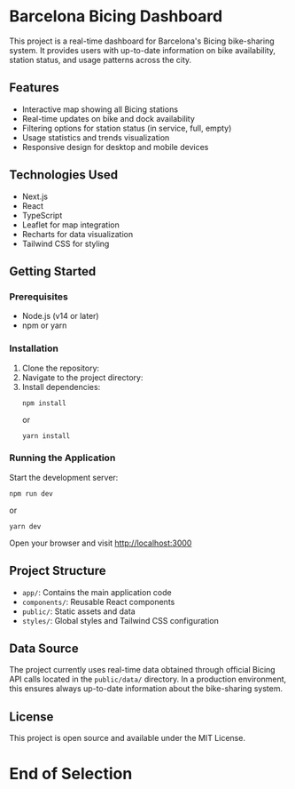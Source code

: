 # Barcelona Bicing Dashboard

This project is a real-time dashboard for Barcelona's Bicing bike-sharing system. It provides users with up-to-date information on bike availability, station status, and usage patterns across the city.

## Features
- Interactive map showing all Bicing stations
- Real-time updates on bike and dock availability
- Filtering options for station status (in service, full, empty)
- Usage statistics and trends visualization
- Responsive design for desktop and mobile devices

## Technologies Used
- Next.js
- React
- TypeScript
- Leaflet for map integration
- Recharts for data visualization
- Tailwind CSS for styling

## Getting Started

### Prerequisites
- Node.js (v14 or later)
- npm or yarn

### Installation
1. Clone the repository:
2. Navigate to the project directory:
3. Install dependencies:
    ```
    npm install
    ```
    or
    ```
    yarn install
    ```

### Running the Application

Start the development server:
```
npm run dev
```
or
```
yarn dev
```

Open your browser and visit [http://localhost:3000](http://localhost:3000)

## Project Structure
- `app/`: Contains the main application code
- `components/`: Reusable React components
- `public/`: Static assets and data
- `styles/`: Global styles and Tailwind CSS configuration

## Data Source
The project currently uses real-time data obtained through official Bicing API calls located in the `public/data/` directory. In a production environment, this ensures always up-to-date information about the bike-sharing system.

## License
This project is open source and available under the MIT License.
# End of Selection
```